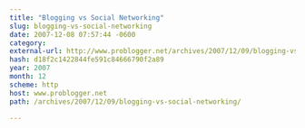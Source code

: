 ```yaml
---
title: "Blogging vs Social Networking"
slug: blogging-vs-social-networking
date: 2007-12-08 07:57:44 -0600
category: 
external-url: http://www.problogger.net/archives/2007/12/09/blogging-vs-social-networking/
hash: d18f2c1422844fe591c84666790f2a89
year: 2007
month: 12
scheme: http
host: www.problogger.net
path: /archives/2007/12/09/blogging-vs-social-networking/

---
```



